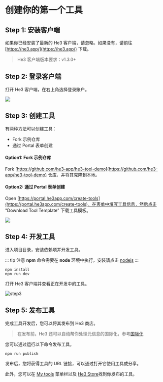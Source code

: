 # 创建你的第一个工具

## Step 1: 安装客户端

如果你已经安装了最新的 He3 客户端，请忽略。如果没有，请前往 [https://he3.app/](https://he3.app/) 下载。

> He3 客户端版本要求：v1.3.0+

## Step 2: 登录客户端

打开 He3 客户端，在右上角选择登录账户。

![](/guide/1.png)

## Step 3: 创建工具

有两种方法可以创建工具：

- Fork 示例仓库
- 通过 Portal 表单创建

#### Option1: Fork 示例仓库

Fork [https://github.com/he3-app/he3-tool-demo](https://github.com/he3-app/he3-tool-demo) 仓库，并将其克隆到本地。

#### Option2: 通过 Portal 表单创建

Open [https://portal.he3app.com/create-tools](https://portal.he3app.com/create-tools)，在表单中填写工具信息，然后点击 "Download Tool Template" 下载工具模板。

![](/guide/2.png)

## Step 4: 开发工具
进入项目目录，安装依赖项并开发工具。

::: tip 注意
**npm** 命令需要在 **node** 环境中执行，安装请点击 [nodejs](https://nodejs.org/)
:::

```shell
npm install
npm run dev
```

打开 He3 客户端并查看正在开发中的工具。

![step3](/guide/3.png)

## Step 5: 发布工具

完成工具开发后，您可以将其发布到 He3 商店。

> 在发布前，He3 还可以自动帮你处理元信息的国际化，参考[国际化](./advance/i18n.md)

您可以通过运行以下命令发布工具。

```shell
npm run publish
```

发布后，您将获得工具的 URL 链接，可以通过打开它使用工具或分享。

此外，您可以在 [My tools](https://portal.he3app.com/my-tools) 菜单栏以及 [He3 Store](https://portal.he3app.com/tools?page=1)找到你发布的工具。
